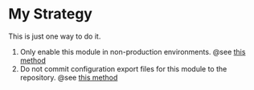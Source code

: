 <!--
id: my_strategy
tags: ''
-->

# My Strategy

This is just one way to do it.

1. Only enable this module in non-production environments. @see [this method](@live_dev_porter)
3. Do not commit configuration export files for this module to the repository. @see [this method](@config_fixer)
